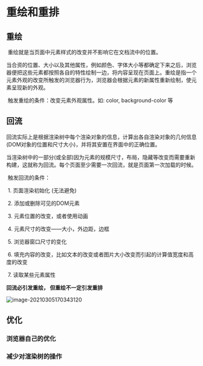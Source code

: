 # 重绘和重排

## 重绘

​	重绘就是当页面中元素样式的改变并不影响它在文档流中的位置。

​	当合资的位置、大小以及其他属性，例如颜色、字体大小等都确定下来之后，浏览器便把这些元素都按照各自的特性绘制一边，将内容呈现在页面上。重绘是指一个元素外观的改变所触发的浏览器行为，浏览器会根据元素的新属性重新绘制，使元素呈现新的外观。

​	触发重绘的条件：改变元素外观属性。如: color, background-color 等

## 回流

​	回流实际上是根据渲染树中每个渲染对象的信息，计算出各自渲染对象的几何信息(DOM对象的位置和尺寸大小)，并将其安置在界面中的正确位置。

​	当渲染树中的一部分(或全部)因为元素的规模尺寸，布局，隐藏等改变而需要重新构建，这就称为回流。每个页面至少需要一次回流，就是页面第一次加载的时候。

​	触发回流的条件：

​		1. 页面渲染初始化 (无法避免)

​		2. 添加或删除可见的DOM元素

​		3. 元素位置的改变，或者使用动画

​		4. 元素尺寸的改变——大小，外边距，边框

​		5. 浏览器窗口尺寸的变化

​		6. 填充内容的改变，比如文本的改变或者图片大小改变而引起的计算值宽度和高度的改变

​		7. 读取某些元素属性

**回流必引发重绘， 但重绘不一定引发重排**

![image-20210305170343120](C:\Users\Administrator\AppData\Roaming\Typora\typora-user-images\image-20210305170343120.png)

## 优化

### 浏览器自己的优化

### 减少对渲染树的操作

[参考]: https://www.imooc.com/article/45936
[参考]: https://blog.csdn.net/sophia_little/article/details/79613990

[参考]: https://www.cnblogs.com/coco1s/p/5439619.html	"回流(reflow)和重绘(repaint)"

